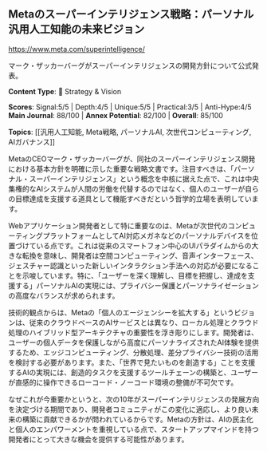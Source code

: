 ## Metaのスーパーインテリジェンス戦略：パーソナル汎用人工知能の未来ビジョン

https://www.meta.com/superintelligence/

マーク・ザッカーバーグがスーパーインテリジェンスの開発方針について公式発表。

**Content Type**: 🔮 Strategy & Vision

**Scores**: Signal:5/5 | Depth:4/5 | Unique:5/5 | Practical:3/5 | Anti-Hype:4/5
**Main Journal**: 88/100 | **Annex Potential**: 82/100 | **Overall**: 85/100

**Topics**: [[汎用人工知能, Meta戦略, パーソナルAI, 次世代コンピューティング, AIガバナンス]]

MetaのCEOマーク・ザッカーバーグが、同社のスーパーインテリジェンス開発における基本方針を明確に示した重要な戦略文書です。注目すべきは、「パーソナル・スーパーインテリジェンス」という概念を中核に据えた点で、これは中央集権的なAIシステムが人間の労働を代替するのではなく、個人のユーザーが自らの目標達成を支援する道具として機能すべきだという哲学的立場を表明しています。

Webアプリケーション開発者として特に重要なのは、Metaが次世代のコンピューティングプラットフォームとしてAI対応メガネなどのパーソナルデバイスを位置づけている点です。これは従来のスマートフォン中心のUIパラダイムからの大きな転換を意味し、開発者は空間コンピューティング、音声インターフェース、ジェスチャー認識といった新しいインタラクション手法への対応が必要になることを示唆しています。特に、「ユーザーを深く理解し、目標を把握し、達成を支援する」パーソナルAIの実現には、プライバシー保護とパーソナライゼーションの高度なバランスが求められます。

技術的観点からは、Metaの「個人のエージェンシーを拡大する」というビジョンは、従来のクラウドベースのAIサービスとは異なり、ローカル処理とクラウド処理のハイブリッド型アーキテクチャの重要性を浮き彫りにします。開発者は、ユーザーの個人データを保護しながら高度にパーソナライズされたAI体験を提供するため、エッジコンピューティング、分散処理、差分プライバシー技術の活用を検討する必要があります。また、「世界で見たいものを創造する」ことを支援するAIの実現には、創造的タスクを支援するツールチェーンの構築と、ユーザーが直感的に操作できるローコード・ノーコード環境の整備が不可欠です。

なぜこれが今重要かというと、次の10年がスーパーインテリジェンスの発展方向を決定づける期間であり、開発者コミュニティがこの変化に適応し、より良い未来の構築に貢献できるかが問われているからです。Metaの方針は、AIの民主化と個人のエンパワーメントを重視している点で、スタートアップマインドを持つ開発者にとって大きな機会を提供する可能性があります。